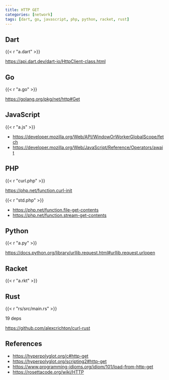 ```yaml
---
title: HTTP GET
categories: [network]
tags: [dart, go, javascript, php, python, racket, rust]
---
```


## Dart

{{< r "a.dart" >}}

<https://api.dart.dev/dart-io/HttpClient-class.html>

## Go

{{< r "a.go" >}}

<https://golang.org/pkg/net/http#Get>

## JavaScript

{{< r "a.js" >}}

- <https://developer.mozilla.org/Web/API/WindowOrWorkerGlobalScope/fetch>
- <https://developer.mozilla.org/Web/JavaScript/Reference/Operators/await>

## PHP

{{< r "curl.php" >}}

<https://php.net/function.curl-init>

{{< r "std.php" >}}

- <https://php.net/function.file-get-contents>
- <https://php.net/function.stream-get-contents>

## Python

{{< r "a.py" >}}

<https://docs.python.org/library/urllib.request.html#urllib.request.urlopen>

## Racket

{{< r "a.rkt" >}}

## Rust

{{< r "rs/src/main.rs" >}}

19 deps

<https://github.com/alexcrichton/curl-rust>

## References

- <https://hyperpolyglot.org/c#http-get>
- <https://hyperpolyglot.org/scripting2#http-get>
- <https://www.programming-idioms.org/idiom/101/load-from-http-get>
- <https://rosettacode.org/wiki/HTTP>
